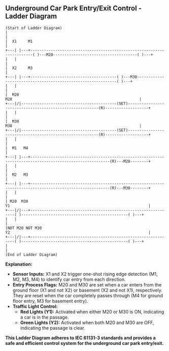 ## Underground Car Park Entry/Exit Control - Ladder Diagram

```
(Start of Ladder Diagram)
|                                                                                                                                   |
|  X1     M1                                                                                                                          |
+---| |---+-----------------------------------------------------------------------( )---M20-------------------------------------( )---+
|   |                                                                                                                                   |
|  X2     M3                                                                                                                          |
+---| |---+--------------------------------------( )---M30-------------------------------------------------------------( )---+
|   |                                                                                                                                   |
|  M20                                                                        M20                                                        |
+---|/|------------------------------------------(SET)---------------------------------------------------------(R)-------------------+
|   |                                                                                                                                   |
|  M30                                                                        M30                                                        |
+---|/|------------------------------------------(SET)---------------------------------------------------------(R)-------------------+
|   |                                                                                                                                   |
|  M1   M4                                                                                                                          |
+---| |---+---------------------------------------------------------------------------------------------------------(R)---M20--------+
|   |                                                                                                                                   |
|  M2   M3                                                                                                                          |
+---| |---+---------------------------------------------------------------------------------------------------------(R)---M30--------+
|   |                                                                                                                                   |
| M20  M30                                                               Y1                                                             | 
+---|/|---+---------------------------------------------------------------( )-----------------------------------------------( )---+
|   |                                                                                                                                   |
|NOT M20 NOT M30                                                        Y2                                                             |
+---|/|---+---------------------------------------------------------------( )-----------------------------------------------( )---+
|                                                                                                                                   |
(End of Ladder Diagram)
```

**Explanation:**

* **Sensor Inputs:** X1 and X2 trigger one-shot rising edge detection (M1, M2, M3, M4) to identify car entry from each direction. 
* **Entry Process Flags:** M20 and M30 are set when a car enters from the ground floor (X1 and not X2) or basement (X2 and not X1), respectively. They are reset when the car completely passes through (M4 for ground floor entry, M3 for basement entry).
* **Traffic Light Control:**
    * **Red Lights (Y1):** Activated when either M20 or M30 is ON, indicating a car is in the passage.
    * **Green Lights (Y2):** Activated when both M20 and M30 are OFF, indicating the passage is clear.

**This Ladder Diagram adheres to IEC 61131-3 standards and provides a safe and efficient control system for the underground car park entry/exit.** 
